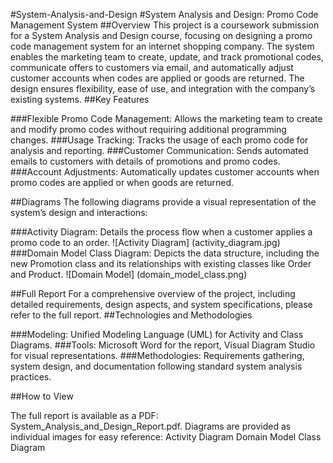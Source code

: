 #System-Analysis-and-Design
#System Analysis and Design: Promo Code Management System
##Overview
This project is a coursework submission for a System Analysis and Design course, focusing on designing a promo code management system for an internet shopping company. The system enables the marketing team to create, update, and track promotional codes, communicate offers to customers via email, and automatically adjust customer accounts when codes are applied or goods are returned. The design ensures flexibility, ease of use, and integration with the company’s existing systems.
##Key Features

###Flexible Promo Code Management: Allows the marketing team to create and modify promo codes without requiring additional programming changes.
###Usage Tracking: Tracks the usage of each promo code for analysis and reporting.
###Customer Communication: Sends automated emails to customers with details of promotions and promo codes.
###Account Adjustments: Automatically updates customer accounts when promo codes are applied or when goods are returned.

##Diagrams
The following diagrams provide a visual representation of the system’s design and interactions:

###Activity Diagram: Details the process flow when a customer applies a promo code to an order.
![Activity Diagram] (activity_diagram.jpg)
###Domain Model Class Diagram: Depicts the data structure, including the new Promotion class and its relationships with existing classes like Order and Product.
![Domain Model] (domain_model_class.png)

##Full Report
For a comprehensive overview of the project, including detailed requirements, design aspects, and system specifications, please refer to the full report.
##Technologies and Methodologies

###Modeling: Unified Modeling Language (UML) for Activity and Class Diagrams.
###Tools: Microsoft Word for the report, Visual Diagram Studio for visual representations.
###Methodologies: Requirements gathering, system design, and documentation following standard system analysis practices.

##How to View

The full report is available as a PDF: System_Analysis_and_Design_Report.pdf.
Diagrams are provided as individual images for easy reference:
Activity Diagram
Domain Model Class Diagram





